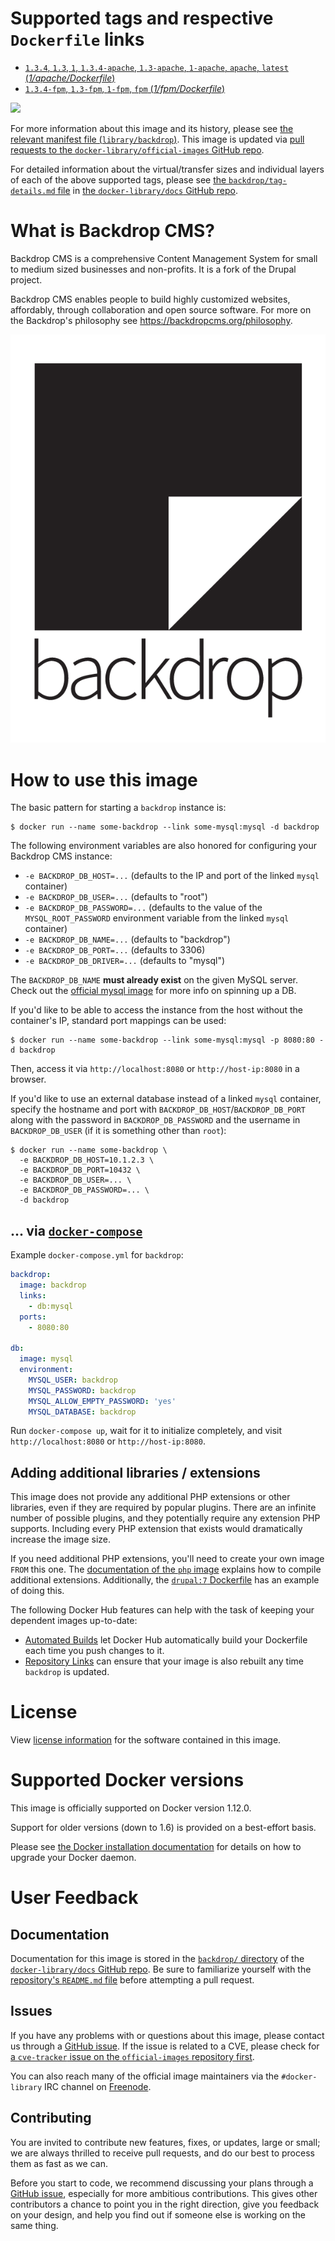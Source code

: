 # Supported tags and respective `Dockerfile` links

-	[`1.3.4`, `1.3`, `1`, `1.3.4-apache`, `1.3-apache`, `1-apache`, `apache`, `latest` (*1/apache/Dockerfile*)](https://github.com/backdrop-ops/backdrop-docker/blob/ce9edf32f4263d00181cc58a5fb23437316675b3/1/apache/Dockerfile)
-	[`1.3.4-fpm`, `1.3-fpm`, `1-fpm`, `fpm` (*1/fpm/Dockerfile*)](https://github.com/backdrop-ops/backdrop-docker/blob/ce9edf32f4263d00181cc58a5fb23437316675b3/1/fpm/Dockerfile)

[![](https://badge.imagelayers.io/backdrop:latest.svg)](https://imagelayers.io/?images=backdrop:1.3.4,backdrop:1.3.4-fpm)

For more information about this image and its history, please see [the relevant manifest file (`library/backdrop`)](https://github.com/docker-library/official-images/blob/master/library/backdrop). This image is updated via [pull requests to the `docker-library/official-images` GitHub repo](https://github.com/docker-library/official-images/pulls?q=label%3Alibrary%2Fbackdrop).

For detailed information about the virtual/transfer sizes and individual layers of each of the above supported tags, please see [the `backdrop/tag-details.md` file](https://github.com/docker-library/docs/blob/master/backdrop/tag-details.md) in [the `docker-library/docs` GitHub repo](https://github.com/docker-library/docs).

# What is Backdrop CMS?

Backdrop CMS is a comprehensive Content Management System for small to medium sized businesses and non-profits. It is a fork of the Drupal project.

Backdrop CMS enables people to build highly customized websites, affordably, through collaboration and open source software. For more on the Backdrop's philosophy see https://backdropcms.org/philosophy.

![logo](https://raw.githubusercontent.com/docker-library/docs/8bd485877ec9edc2ff2b7b495816053621cb5c43/backdrop/logo.png)

# How to use this image

The basic pattern for starting a `backdrop` instance is:

```console
$ docker run --name some-backdrop --link some-mysql:mysql -d backdrop
```

The following environment variables are also honored for configuring your Backdrop CMS instance:

-	`-e BACKDROP_DB_HOST=...` (defaults to the IP and port of the linked `mysql` container)
-	`-e BACKDROP_DB_USER=...` (defaults to "root")
-	`-e BACKDROP_DB_PASSWORD=...` (defaults to the value of the `MYSQL_ROOT_PASSWORD` environment variable from the linked `mysql` container)
-	`-e BACKDROP_DB_NAME=...` (defaults to "backdrop")
-	`-e BACKDROP_DB_PORT=...` (defaults to 3306)
-	`-e BACKDROP_DB_DRIVER=...` (defaults to "mysql")

The `BACKDROP_DB_NAME` **must already exist** on the given MySQL server. Check out the [official mysql image](https://hub.docker.com/_/mysql/) for more info on spinning up a DB.

If you'd like to be able to access the instance from the host without the container's IP, standard port mappings can be used:

```console
$ docker run --name some-backdrop --link some-mysql:mysql -p 8080:80 -d backdrop
```

Then, access it via `http://localhost:8080` or `http://host-ip:8080` in a browser.

If you'd like to use an external database instead of a linked `mysql` container, specify the hostname and port with `BACKDROP_DB_HOST`/`BACKDROP_DB_PORT` along with the password in `BACKDROP_DB_PASSWORD` and the username in `BACKDROP_DB_USER` (if it is something other than `root`):

```console
$ docker run --name some-backdrop \
  -e BACKDROP_DB_HOST=10.1.2.3 \
  -e BACKDROP_DB_PORT=10432 \
  -e BACKDROP_DB_USER=... \
  -e BACKDROP_DB_PASSWORD=... \
  -d backdrop
```

## ... via [`docker-compose`](https://github.com/docker/compose)

Example `docker-compose.yml` for `backdrop`:

```yaml
backdrop:
  image: backdrop
  links:
    - db:mysql
  ports:
    - 8080:80

db:
  image: mysql
  environment:
    MYSQL_USER: backdrop
    MYSQL_PASSWORD: backdrop
    MYSQL_ALLOW_EMPTY_PASSWORD: 'yes'
    MYSQL_DATABASE: backdrop

```

Run `docker-compose up`, wait for it to initialize completely, and visit `http://localhost:8080` or `http://host-ip:8080`.

## Adding additional libraries / extensions

This image does not provide any additional PHP extensions or other libraries, even if they are required by popular plugins. There are an infinite number of possible plugins, and they potentially require any extension PHP supports. Including every PHP extension that exists would dramatically increase the image size.

If you need additional PHP extensions, you'll need to create your own image `FROM` this one. The [documentation of the `php` image](https://github.com/docker-library/docs/blob/master/php/README.md#how-to-install-more-php-extensions) explains how to compile additional extensions. Additionally, the [`drupal:7` Dockerfile](https://github.com/docker-library/drupal/blob/bee08efba505b740a14d68254d6e51af7ab2f3ea/7/Dockerfile#L6-9) has an example of doing this.

The following Docker Hub features can help with the task of keeping your dependent images up-to-date:

-	[Automated Builds](https://docs.docker.com/docker-hub/builds/) let Docker Hub automatically build your Dockerfile each time you push changes to it.
-	[Repository Links](https://docs.docker.com/docker-hub/builds/#repository-links) can ensure that your image is also rebuilt any time `backdrop` is updated.

# License

View [license information](https://backdropcms.org/license) for the software contained in this image.

# Supported Docker versions

This image is officially supported on Docker version 1.12.0.

Support for older versions (down to 1.6) is provided on a best-effort basis.

Please see [the Docker installation documentation](https://docs.docker.com/installation/) for details on how to upgrade your Docker daemon.

# User Feedback

## Documentation

Documentation for this image is stored in the [`backdrop/` directory](https://github.com/docker-library/docs/tree/master/backdrop) of the [`docker-library/docs` GitHub repo](https://github.com/docker-library/docs). Be sure to familiarize yourself with the [repository's `README.md` file](https://github.com/docker-library/docs/blob/master/README.md) before attempting a pull request.

## Issues

If you have any problems with or questions about this image, please contact us through a [GitHub issue](https://github.com/backdrop-ops/backdrop-docker/issues). If the issue is related to a CVE, please check for [a `cve-tracker` issue on the `official-images` repository first](https://github.com/docker-library/official-images/issues?q=label%3Acve-tracker).

You can also reach many of the official image maintainers via the `#docker-library` IRC channel on [Freenode](https://freenode.net).

## Contributing

You are invited to contribute new features, fixes, or updates, large or small; we are always thrilled to receive pull requests, and do our best to process them as fast as we can.

Before you start to code, we recommend discussing your plans through a [GitHub issue](https://github.com/backdrop-ops/backdrop-docker/issues), especially for more ambitious contributions. This gives other contributors a chance to point you in the right direction, give you feedback on your design, and help you find out if someone else is working on the same thing.
